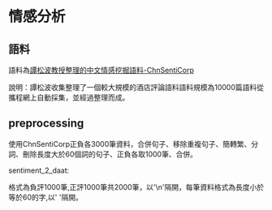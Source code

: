# 情感分析

## 語料 ##

語料為[譚松波教授整理的中文情感挖掘語料-ChnSentiCorp](http://www.nlpir.org/wordpress/2017/09/04/%E4%B8%AD%E6%96%87%E6%83%85%E6%84%9F%E6%8C%96%E6%8E%98%E8%AF%AD%E6%96%99-chnsenticorp/)

說明：譚松波收集整理了一個較大規模的酒店評論語料語料規模為10000篇語料從攜程網上自動採集，並經過整理而成。

## preprocessing ##

使用ChnSentiCorp正負各3000筆資料，合併句子、移除重複句子、簡轉繁、分詞、刪除長度大於60個詞的句子、正負各取1000筆、合併。

sentiment_2_daat:

格式為負評1000筆,正評1000筆共2000筆，以'\n'隔開，每筆資料格式為長度小於等於60的字,以' '隔開。